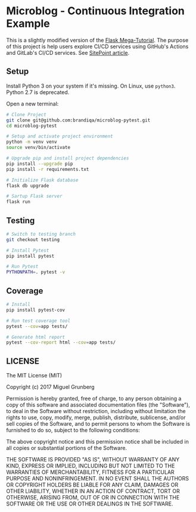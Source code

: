 # Microblog - Continuous Integration Example

This is a slightly modified version of the [Flask Mega-Tutorial](https://blog.miguelgrinberg.com/post/the-flask-mega-tutorial-part-i-hello-world). The purpose of this project is help users explore CI/CD services using GitHub's Actions and GitLab's CI/CD services. See [SitePoint article](https://www.sitepoint.com).

## Setup

Install Python 3 on your system if it's missing. On Linux, use `python3`. Python 2.7 is deprecated.

Open a new terminal:

```bash
# Clone Project
git clone git@github.com:brandiqa/microblog-pytest.git
cd microblog-pytest

# Setup and activate project environment
python -m venv venv
source venv/bin/activate

# Upgrade pip and install project dependencies
pip install --upgrade pip
pip install -r requirements.txt

# Initialize Flask database
flask db upgrade

# Sartup Flask server
flask run
```

## Testing

```bash
# Switch to testing branch
git checkout testing

# Install Pytest
pip install pytest

# Run Pytest
PYTHONPATH=. pytest -v
```

## Coverage

```bash
# Install
pip install pytest-cov

# Run test coverage tool
pytest --cov=app tests/

# Generate html report
pytest --cov-report html --cov=app tests/
```

## LICENSE

The MIT License (MIT)

Copyright (c) 2017 Miguel Grunberg

Permission is hereby granted, free of charge, to any person obtaining a copy of
this software and associated documentation files (the "Software"), to deal in
the Software without restriction, including without limitation the rights to
use, copy, modify, merge, publish, distribute, sublicense, and/or sell copies of
the Software, and to permit persons to whom the Software is furnished to do so,
subject to the following conditions:

The above copyright notice and this permission notice shall be included in all
copies or substantial portions of the Software.

THE SOFTWARE IS PROVIDED "AS IS", WITHOUT WARRANTY OF ANY KIND, EXPRESS OR
IMPLIED, INCLUDING BUT NOT LIMITED TO THE WARRANTIES OF MERCHANTABILITY, FITNESS
FOR A PARTICULAR PURPOSE AND NONINFRINGEMENT. IN NO EVENT SHALL THE AUTHORS OR
COPYRIGHT HOLDERS BE LIABLE FOR ANY CLAIM, DAMAGES OR OTHER LIABILITY, WHETHER
IN AN ACTION OF CONTRACT, TORT OR OTHERWISE, ARISING FROM, OUT OF OR IN
CONNECTION WITH THE SOFTWARE OR THE USE OR OTHER DEALINGS IN THE SOFTWARE.
